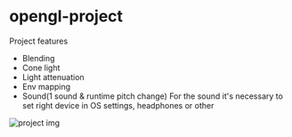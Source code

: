 # opengl-project

  Project features
  - Blending
  - Cone light
  - Light attenuation
  - Env mapping
  - Sound(1 sound & runtime pitch change)
	For the sound it's necessary to set right device in OS settings, headphones or other


![project img](http://url/to/img.png)